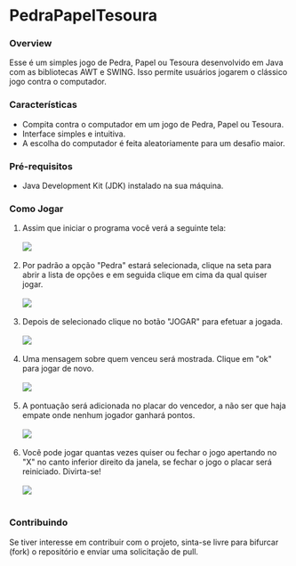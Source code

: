 # PedraPapelTesoura

<h3>Overview</h3>
<p>Esse é um simples jogo de Pedra, Papel ou Tesoura desenvolvido em Java com as bibliotecas AWT e SWING. Isso permite usuários jogarem o clássico jogo contra o computador.</p>

<h3>Características</h3>
<ul>
  <li>Compita contra o computador em um jogo de Pedra, Papel ou Tesoura.</li>
  <li>Interface simples e intuitiva.</li>
  <li>A escolha do computador é feita aleatoriamente para um desafio maior.</li>
</ul>

<h3>Pré-requisitos</h3>
<ul>
  <li>Java Development Kit (JDK) instalado na sua máquina.</li>
</ul>

<h3>Como Jogar</h3>
<ol>
  <li>Assim que iniciar o programa você verá a seguinte tela:</li><br>
  <img src="https://github.com/han-s0l0/PedraPapelTesoura/assets/111011292/08f5fb01-eea7-4b51-9d95-21d579e9a5ab"><br><br>
  <li>Por padrão a opção "Pedra" estará selecionada, clique na seta para abrir a lista de opções e em seguida clique em cima da qual quiser jogar.</li><br>
  <img src="https://github.com/han-s0l0/PedraPapelTesoura/assets/111011292/7cc2d4e0-6018-457c-86d6-5776b1daeb50"><br><br>
  <li>Depois de selecionado clique no botão "JOGAR" para efetuar a jogada.</li><br>
  <img src="https://github.com/han-s0l0/PedraPapelTesoura/assets/111011292/15d22d09-8025-4689-a837-a1c535355a79"><br><br>
  <li>Uma mensagem sobre quem venceu será mostrada. Clique em "ok" para jogar de novo.</li><br>
  <img src="https://github.com/han-s0l0/PedraPapelTesoura/assets/111011292/9f129af9-d7eb-4105-ae53-3ac683e9bec6"><br><br>
  <li>A pontuação será adicionada no placar do vencedor, a não ser que haja empate onde nenhum jogador ganhará pontos.</li><br>
  <img src="https://github.com/han-s0l0/PedraPapelTesoura/assets/111011292/3c4f94fd-83c9-4c23-96d6-10cd61d85c70"><br><br>
  <li>Você pode jogar quantas vezes quiser ou fechar o jogo apertando no "X" no canto inferior direito da janela, se fechar o jogo o placar será reiniciado. Divirta-se!</li><br>
  <img src="https://github.com/han-s0l0/PedraPapelTesoura/assets/111011292/041edb06-d544-429c-8d95-dba871f3d903"><br><br>
</ol>

<h3>Contribuindo</h3>
<p>Se tiver interesse em contribuir com o projeto, sinta-se livre para bifurcar (fork) o repositório e enviar uma solicitação de pull.</p>

